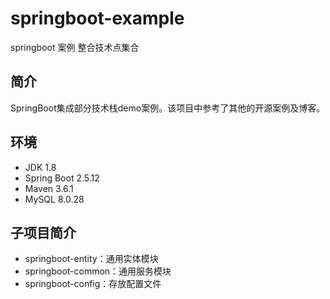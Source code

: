 # springboot-example
springboot 案例 整合技术点集合

## 简介

SpringBoot集成部分技术栈demo案例。该项目中参考了其他的开源案例及博客。

## 环境

- JDK 1.8
- Spring Boot 2.5.12
- Maven 3.6.1
- MySQL 8.0.28

## 子项目简介

- springboot-entity：通用实体模块
- springboot-common：通用服务模块
- springboot-config：存放配置文件
